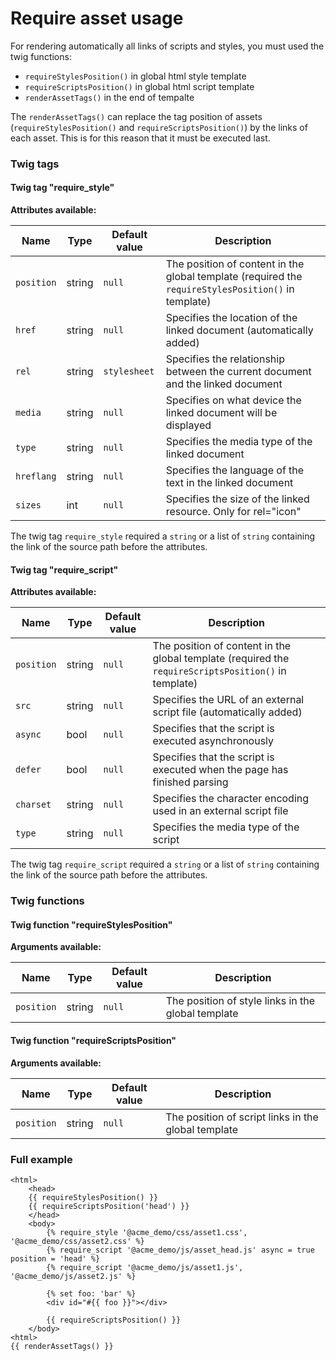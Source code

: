 Require asset usage
===================

For rendering automatically all links of scripts and styles, you must
used the twig functions:

- `requireStylesPosition()` in global html style template
- `requireScriptsPosition()` in global html script template
- `renderAssetTags()` in the end of tempalte

The `renderAssetTags()` can replace the tag position of assets
(`requireStylesPosition()` and `requireScriptsPosition()`) by the links
of each asset. This is for this reason that it must be executed last.

### Twig tags

#### Twig tag "require_style"

**Attributes available:**

| Name       | Type   | Default value | Description                                                                                         |
|------------|--------|---------------|-----------------------------------------------------------------------------------------------------|
| `position` | string | `null`        | The position of content in the global template (required the `requireStylesPosition()` in template) |
| `href`     | string | `null`        | Specifies the location of the linked document (automatically added)                                 |
| `rel`      | string | `stylesheet`  | Specifies the relationship between the current document and the linked document                     |
| `media`    | string | `null`        | Specifies on what device the linked document will be displayed                                      |
| `type`     | string | `null`        | Specifies the media type of the linked document                                                     |
| `hreflang` | string | `null`        | Specifies the language of the text in the linked document                                           |
| `sizes`    | int    | `null`        | Specifies the size of the linked resource. Only for rel="icon"                                      |

The twig tag `require_style` required a `string` or a list of `string` containing the link of the source path before the attributes.

#### Twig tag "require_script"

**Attributes available:**

| Name       | Type   | Default value | Description                                                                                          |
|------------|--------|---------------|------------------------------------------------------------------------------------------------------|
| `position` | string | `null`        | The position of content in the global template (required the `requireScriptsPosition()` in template) |
| `src`      | string | `null`        | Specifies the URL of an external script file (automatically added)                                   |
| `async`    | bool   | `null`        | Specifies that the script is executed asynchronously                                                 |
| `defer`    | bool   | `null`        | Specifies that the script is executed when the page has finished parsing                             |
| `charset`  | string | `null`        | Specifies the character encoding used in an external script file                                     |
| `type`     | string | `null`        | Specifies the media type of the script                                                               |

The twig tag `require_script` required a `string` or a list of `string` containing the link of the source path before the attributes.

### Twig functions

#### Twig function "requireStylesPosition"

**Arguments available:**

| Name       | Type   | Default value | Description                                        |
|------------|--------|---------------|----------------------------------------------------|
| `position` | string | `null`        | The position of style links in the global template |

#### Twig function "requireScriptsPosition"

**Arguments available:**

| Name       | Type   | Default value | Description                                         |
|------------|--------|---------------|-----------------------------------------------------|
| `position` | string | `null`        | The position of script links in the global template |

### Full example

```html+jinja
<html>
    <head>
    {{ requireStylesPosition() }}
    {{ requireScriptsPosition('head') }}
    </head>
    <body>
        {% require_style '@acme_demo/css/asset1.css', '@acme_demo/css/asset2.css' %}
        {% require_script '@acme_demo/js/asset_head.js' async = true position = 'head' %}
        {% require_script '@acme_demo/js/asset1.js', '@acme_demo/js/asset2.js' %}

        {% set foo: 'bar' %}
        <div id="#{{ foo }}"></div>

        {{ requireScriptsPosition() }}
    </body>
<html>
{{ renderAssetTags() }}
```
